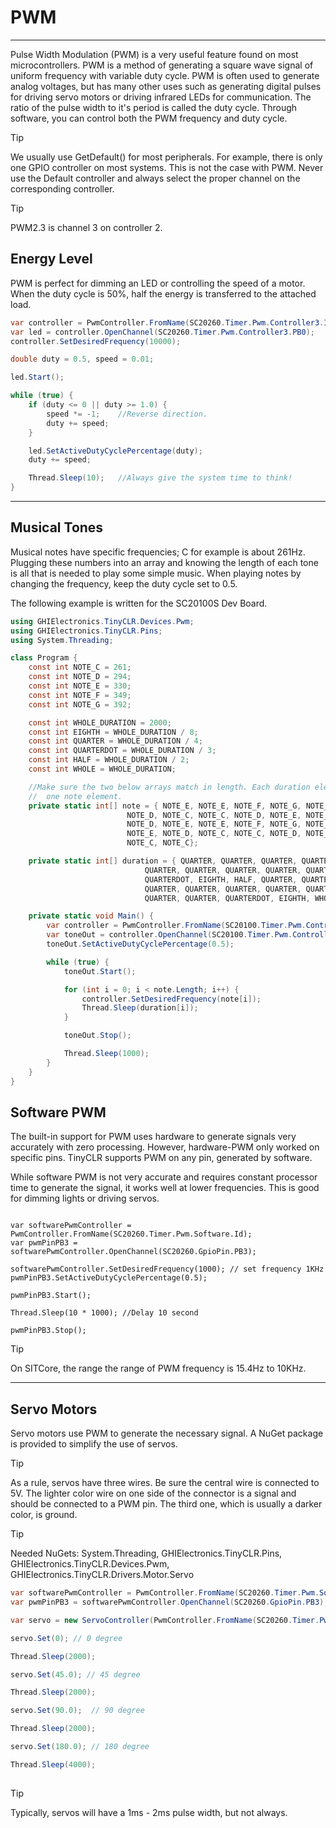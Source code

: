 # PWM
---
Pulse Width Modulation (PWM) is a very useful feature found on most microcontrollers. PWM is a method of generating a square wave signal of uniform frequency with variable duty cycle. PWM is often used to generate analog voltages, but has many other uses such as generating digital pulses for driving servo motors or driving infrared LEDs for communication. The ratio of the pulse width to it's period is called the duty cycle. Through software, you can control both the PWM frequency and duty cycle.

> [!Tip]
> We usually use GetDefault() for most peripherals. For example, there is only one GPIO controller on most systems. This is not the case with PWM. Never use the Default controller and always select the proper channel on the corresponding controller.

> [!Tip]
> PWM2.3 is channel 3 on controller 2.

## Energy Level
PWM is perfect for dimming an LED or controlling the speed of a motor. When the duty cycle is 50%, half the energy is transferred to the attached load.

```cs
var controller = PwmController.FromName(SC20260.Timer.Pwm.Controller3.Id);
var led = controller.OpenChannel(SC20260.Timer.Pwm.Controller3.PB0);
controller.SetDesiredFrequency(10000);

double duty = 0.5, speed = 0.01;

led.Start();

while (true) {
    if (duty <= 0 || duty >= 1.0) {
        speed *= -1;    //Reverse direction.
        duty += speed;
    }

    led.SetActiveDutyCyclePercentage(duty);
    duty += speed;

    Thread.Sleep(10);   //Always give the system time to think!
}  
```
---

## Musical Tones
Musical notes have specific frequencies; C for example is about 261Hz. Plugging these numbers into an array and knowing the length of each tone is all that is needed to play some simple music. When playing notes by changing the frequency, keep the duty cycle set to 0.5.

The following example is written for the SC20100S Dev Board.

```cs
using GHIElectronics.TinyCLR.Devices.Pwm;
using GHIElectronics.TinyCLR.Pins;
using System.Threading;

class Program {
    const int NOTE_C = 261;
    const int NOTE_D = 294;
    const int NOTE_E = 330;
    const int NOTE_F = 349;
    const int NOTE_G = 392;

    const int WHOLE_DURATION = 2000;
    const int EIGHTH = WHOLE_DURATION / 8;
    const int QUARTER = WHOLE_DURATION / 4;
    const int QUARTERDOT = WHOLE_DURATION / 3;
    const int HALF = WHOLE_DURATION / 2;
    const int WHOLE = WHOLE_DURATION;

    //Make sure the two below arrays match in length. Each duration element corresponds to
    //  one note element.
    private static int[] note = { NOTE_E, NOTE_E, NOTE_F, NOTE_G, NOTE_G, NOTE_F, NOTE_E,
                          NOTE_D, NOTE_C, NOTE_C, NOTE_D, NOTE_E, NOTE_E, NOTE_D,
                          NOTE_D, NOTE_E, NOTE_E, NOTE_F, NOTE_G, NOTE_G, NOTE_F,
                          NOTE_E, NOTE_D, NOTE_C, NOTE_C, NOTE_D, NOTE_E, NOTE_D,
                          NOTE_C, NOTE_C};

    private static int[] duration = { QUARTER, QUARTER, QUARTER, QUARTER, QUARTER, QUARTER,
                              QUARTER, QUARTER, QUARTER, QUARTER, QUARTER, QUARTER,
                              QUARTERDOT, EIGHTH, HALF, QUARTER, QUARTER, QUARTER, QUARTER,
                              QUARTER, QUARTER, QUARTER, QUARTER, QUARTER, QUARTER,
                              QUARTER, QUARTER, QUARTERDOT, EIGHTH, WHOLE};

    private static void Main() {
        var controller = PwmController.FromName(SC20100.Timer.Pwm.Controller3.Id);
        var toneOut = controller.OpenChannel(SC20100.Timer.Pwm.Controller3.PB1);
        toneOut.SetActiveDutyCyclePercentage(0.5);

        while (true) {
            toneOut.Start();

            for (int i = 0; i < note.Length; i++) {
                controller.SetDesiredFrequency(note[i]);
                Thread.Sleep(duration[i]);
            }

            toneOut.Stop();

            Thread.Sleep(1000);
        }
    }
}
```

## Software PWM
The built-in support for PWM uses hardware to generate signals very accurately with zero processing. However, hardware-PWM only worked on specific pins. TinyCLR supports PWM on any pin, generated by software.

While software PWM is not very accurate and requires constant processor time to generate the signal, it works well at lower frequencies. This is good for dimming lights or driving servos.

```

var softwarePwmController = PwmController.FromName(SC20260.Timer.Pwm.Software.Id);
var pwmPinPB3 = softwarePwmController.OpenChannel(SC20260.GpioPin.PB3);

softwarePwmController.SetDesiredFrequency(1000); // set frequency 1KHz
pwmPinPB3.SetActiveDutyCyclePercentage(0.5);

pwmPinPB3.Start();

Thread.Sleep(10 * 1000); //Delay 10 second

pwmPinPB3.Stop();

```

> [!Tip]
> On SITCore, the range the range of PWM frequency is 15.4Hz to 10KHz.

---

## Servo Motors
Servo motors use PWM to generate the necessary signal. A NuGet package is provided to simplify the use of servos.

> [!Tip] 
> As a rule, servos have three wires. Be sure the central wire is connected to 5V. The lighter color wire on one side of the connector is a signal and should be connected to a PWM pin. The third one, which is usually a darker color, is ground.


> [!Tip]
> Needed NuGets: System.Threading, GHIElectronics.TinyCLR.Pins, GHIElectronics.TinyCLR.Devices.Pwm, GHIElectronics.TinyCLR.Drivers.Motor.Servo

```cs
var softwarePwmController = PwmController.FromName(SC20260.Timer.Pwm.Software.Id);
var pwmPinPB3 = softwarePwmController.OpenChannel(SC20260.GpioPin.PB3);

var servo = new ServoController(PwmController.FromName(SC20260.Timer.Pwm.Software.Id), pwmPinPB3);

servo.Set(0); // 0 degree

Thread.Sleep(2000);

servo.Set(45.0); // 45 degree

Thread.Sleep(2000);

servo.Set(90.0);  // 90 degree

Thread.Sleep(2000);

servo.Set(180.0); // 180 degree

Thread.Sleep(4000);
 
```

> [!Tip]
> Typically, servos will have a 1ms - 2ms pulse width, but not always.
